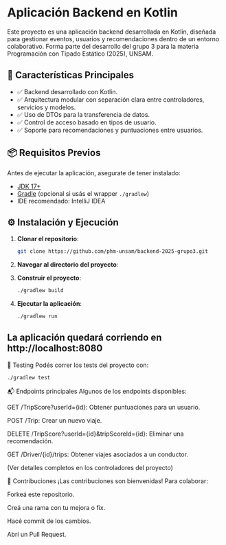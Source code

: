 # Aplicación Backend en Kotlin

Este proyecto es una aplicación backend desarrollada en Kotlin, diseñada para gestionar eventos, usuarios y recomendaciones dentro de un entorno colaborativo. Forma parte del desarrollo del grupo 3 para la materia Programación con Tipado Estático (2025), UNSAM.

## 🚀 Características Principales

- ✅ Backend desarrollado con Kotlin.
- ✅ Arquitectura modular con separación clara entre controladores, servicios y modelos.
- ✅ Uso de DTOs para la transferencia de datos.
- ✅ Control de acceso basado en tipos de usuario.
- ✅ Soporte para recomendaciones y puntuaciones entre usuarios.

## 📦 Requisitos Previos

Antes de ejecutar la aplicación, asegurate de tener instalado:

- [JDK 17+](https://adoptium.net/)
- [Gradle](https://gradle.org/) (opcional si usás el wrapper `./gradlew`)
- IDE recomendado: IntelliJ IDEA

## ⚙️ Instalación y Ejecución

1. **Clonar el repositorio**:

   ```bash
   git clone https://github.com/phm-unsam/backend-2025-grupo3.git

2. **Navegar al directorio del proyecto**:

3. **Construir el proyecto**:
  
   ```bash
   ./gradlew build
   ```
4. **Ejecutar la aplicación**:
   ```bash
   ./gradlew run
   ```
## La aplicación quedará corriendo en http://localhost:8080

🧪 Testing
Podés correr los tests del proyecto con:

   ```bash
   ./gradlew test
   ```

📬 Endpoints principales
Algunos de los endpoints disponibles:

GET /TripScore?userId={id}: Obtener puntuaciones para un usuario.

POST /Trip: Crear un nuevo viaje.

DELETE /TripScore?userId={id}&tripScoreId={id}: Eliminar una recomendación.

GET /Driver/{id}/trips: Obtener viajes asociados a un conductor.

(Ver detalles completos en los controladores del proyecto)

🤝 Contribuciones
¡Las contribuciones son bienvenidas! Para colaborar:

Forkeá este repositorio.

Creá una rama con tu mejora o fix.

Hacé commit de los cambios.

Abrí un Pull Request.
